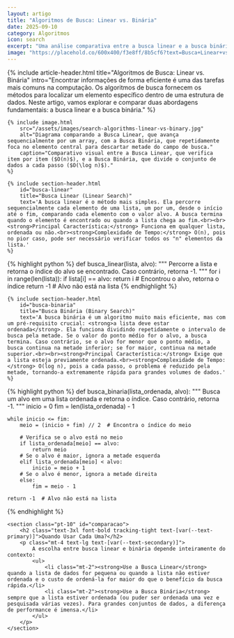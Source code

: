 ```yaml
---
layout: artigo
title: "Algoritmos de Busca: Linear vs. Binária"
date: 2025-09-10
category: Algoritmos
icon: search
excerpt: "Uma análise comparativa entre a busca linear e a busca binária, dois algoritmos fundamentais para encontrar elementos em uma coleção de dados. Entenda quando e porquê usar cada um."
image: "https://placehold.co/600x400/f3e8ff/8b5cf6?text=Busca+Linear+vs+Binária"
---
```


<article>
    {% include article-header.html 
        title="Algoritmos de Busca: Linear vs. Binária"
        intro="Encontrar informações de forma eficiente é uma das tarefas mais comuns na computação. Os algoritmos de busca fornecem os métodos para localizar um elemento específico dentro de uma estrutura de dados. Neste artigo, vamos explorar e comparar duas abordagens fundamentais: a busca linear e a busca binária."
    %}

    {% include image.html
        src="/assets/images/search-algorithms-linear-vs-binary.jpg"
        alt="Diagrama comparando a Busca Linear, que avança sequencialmente por um array, com a Busca Binária, que repetidamente foca no elemento central para descartar metade do campo de busca."
        caption="Comparativo visual entre a Busca Linear, que verifica item por item ($O(n)$), e a Busca Binária, que divide o conjunto de dados a cada passo ($O(\log n)$)."
    %}

    {% include section-header.html 
        id="busca-linear"
        title="Busca Linear (Linear Search)"
        text='A busca linear é o método mais simples. Ela percorre sequencialmente cada elemento de uma lista, um por um, desde o início até o fim, comparando cada elemento com o valor alvo. A busca termina quando o elemento é encontrado ou quando a lista chega ao fim.<br><br><strong>Principal Característica:</strong> Funciona em qualquer lista, ordenada ou não.<br><strong>Complexidade de Tempo:</strong> O(n), pois no pior caso, pode ser necessário verificar todos os "n" elementos da lista.'
    %}

{% highlight python %}
def busca_linear(lista, alvo):
    """
    Percorre a lista e retorna o índice do alvo se encontrado.
    Caso contrário, retorna -1.
    """
    for i in range(len(lista)):
        if lista[i] == alvo:
            return i  # Encontrou o alvo, retorna o índice
    return -1  # Alvo não está na lista
{% endhighlight %}

    {% include section-header.html 
        id="busca-binaria"
        title="Busca Binária (Binary Search)"
        text='A busca binária é um algoritmo muito mais eficiente, mas com um pré-requisito crucial: <strong>a lista deve estar ordenada</strong>. Ela funciona dividindo repetidamente o intervalo de busca pela metade. Se o valor do ponto médio for o alvo, a busca termina. Caso contrário, se o alvo for menor que o ponto médio, a busca continua na metade inferior; se for maior, continua na metade superior.<br><br><strong>Principal Característica:</strong> Exige que a lista esteja previamente ordenada.<br><strong>Complexidade de Tempo:</strong> O(log n), pois a cada passo, o problema é reduzido pela metade, tornando-a extremamente rápida para grandes volumes de dados.'
    %}

{% highlight python %}
def busca_binaria(lista_ordenada, alvo):
    """
    Busca um alvo em uma lista ordenada e retorna o índice.
    Caso contrário, retorna -1.
    """
    inicio = 0
    fim = len(lista_ordenada) - 1

    while inicio <= fim:
        meio = (inicio + fim) // 2  # Encontra o índice do meio

        # Verifica se o alvo está no meio
        if lista_ordenada[meio] == alvo:
            return meio
        # Se o alvo é maior, ignora a metade esquerda
        elif lista_ordenada[meio] < alvo:
            inicio = meio + 1
        # Se o alvo é menor, ignora a metade direita
        else:
            fim = meio - 1
            
    return -1  # Alvo não está na lista
{% endhighlight %}

    <section class="pt-10" id="comparacao">
        <h2 class="text-3xl font-bold tracking-tight text-[var(--text-primary)]">Quando Usar Cada Uma?</h2>
        <p class="mt-4 text-lg text-[var(--text-secondary)]">
            A escolha entre busca linear e binária depende inteiramente do contexto:
            <ul>
                <li class="mt-2"><strong>Use a Busca Linear</strong> quando a lista de dados for pequena ou quando a lista não estiver ordenada e o custo de ordená-la for maior do que o benefício da busca rápida.</li>
                <li class="mt-2"><strong>Use a Busca Binária</strong> sempre que a lista estiver ordenada (ou puder ser ordenada uma vez e pesquisada várias vezes). Para grandes conjuntos de dados, a diferença de performance é imensa.</li>
            </ul>
        </p>
    </section>
</article>
